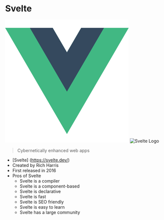 # Svelte

![Svelte](./src/pages/images/vue-logo.png)
<img src = "https://svelte.dev/svelte-logo-horizontal.svg" alt="Svelte Logo" width="200" height="200">

> Cybernetically enhanced
web apps

* [Svelte] (https://svelte.dev/)
* Created by Rich Harris
* First released in 2016
* Pros of Svelte
    * Svelte is a compiler
    * Svelte is a component-based
    * Svelte is declarative
    * Svelte is fast
    * Svelte is SEO friendly
    * Svelte is easy to learn
    * Svelte has a large community